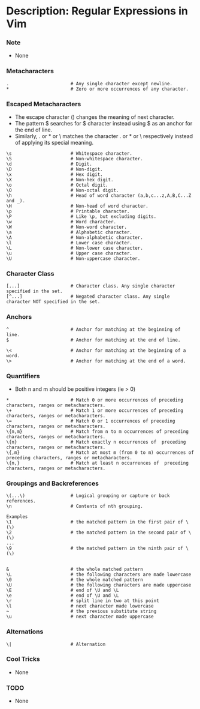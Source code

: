 # Description: Regular Expressions in Vim

### Note
* None

### Metacharacters
```
.                       # Any single character except newline.
*                       # Zero or more occurrences of any character.
```

### Escaped Metacharacters
* The escape character (\) changes the meaning of next character.
* The pattern \$ searches for $ character instead using $ as an anchor for the end of line.
* Similarly, \. or \* or \\ matches the character . or * or \ respectively instead of applying its special meaning.
```
\s                      # Whitespace character.
\S                      # Non-whitespace character.
\d                      # Digit.
\D                      # Non-digit.
\x                      # Hex digit.
\X                      # Non-hex digit.
\o                      # Octal digit.
\O                      # Non-octal digit.
\h                      # Head of word character (a,b,c...z,A,B,C...Z and _).
\H                      # Non-head of word character.
\p                      # Printable character.
\P                      # Like \p, but excluding digits.
\w                      # Word character.
\W                      # Non-word character.
\a                      # Alphabetic character.
\A                      # Non-alphabetic character.
\l                      # Lower case character.
\L                      # Non-lower case character.
\u                      # Upper case character.
\U                      # Non-uppercase character.
```

### Character Class
```
[...]                   # Character class. Any single character specified in the set.
[^...]                  # Negated character class. Any single character NOT specified in the set.
```

### Anchors
```
^                       # Anchor for matching at the beginning of line.
$                       # Anchor for matching at the end of line.

\<                      # Anchor for matching at the beginning of a word.
\>                      # Anchor for matching at the end of a word.
```

### Quantifiers
* Both n and m should be positive integers (ie > 0)
```
*                       # Match 0 or more occurrences of preceding characters, ranges or metacharacters.
\+                      # Match 1 or more occurrences of preceding characters, ranges or metacharacters.
\=                      # Match 0 or 1 occurrences of preceding characters, ranges or metacharacters.
\{n,m}                  # Match from n to m occurrences of preceding characters, ranges or metacharacters.
\{n}                    # Match exactly n occurrences of  preceding characters, ranges or metacharacters.
\{,m}                   # Match at most m (from 0 to m) occurrences of  preceding characters, ranges or metacharacters.
\{n,}                   # Match at least n occurrences of  preceding characters, ranges or metacharacters.
```

### Groupings and Backreferences
```
\(...\)                 # Logical grouping or capture or back references.
\n                      # Contents of nth grouping.

Examples
\1                      # the matched pattern in the first pair of \(\)
\2                      # the matched pattern in the second pair of \(\)
...
\9                      # the matched pattern in the ninth pair of \(\)


&                       # the whole matched pattern
\L                      # the following characters are made lowercase
\0                      # the whole matched pattern
\U                      # the following characters are made uppercase
\E                      # end of \U and \L
\e                      # end of \U and \L
\r                      # split line in two at this point
\l                      # next character made lowercase
~                       # the previous substitute string
\u                      # next character made uppercase
```

### Alternations
```
\|                      # Alternation
```

### Cool Tricks
* None

### TODO
* None

